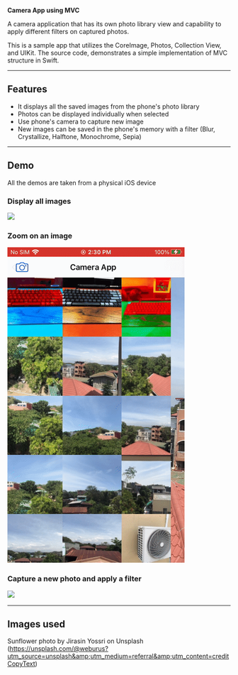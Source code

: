 **Camera App using MVC**

A camera application that has its own photo library view and capability to apply different filters on captured photos.

This is a sample app that utilizes the CoreImage, Photos, Collection View, and UIKit. The source code, demonstrates a simple implementation of MVC structure in Swift.

---

## Features

- It displays all the saved images from the phone's photo library
- Photos can be displayed individually when selected
- Use phone's camera to capture new image
- New images can be saved in the phone's memory with a filter (Blur, Crystallize, Halftone, Monochrome, Sepia)

---

## Demo

All the demos are taken from a physical iOS device

### Display all images

![](/Previews/preview-1.gif)


### Zoom on an image

![](/Previews/preview-2.gif)


### Capture a new photo and apply a filter

![](/Previews/preview-3.gif)

---

## Images used

Sunflower photo by Jirasin Yossri on Unsplash (https://unsplash.com/@weburus?utm_source=unsplash&amp;utm_medium=referral&amp;utm_content=creditCopyText) 
